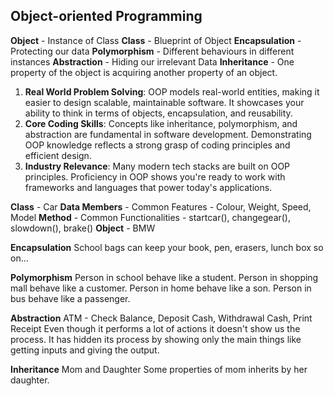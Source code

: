 ## Object-oriented Programming

**Object** - Instance of Class
**Class** - Blueprint of Object
**Encapsulation** - Protecting our data
**Polymorphism** - Different behaviours in different instances
**Abstraction** - Hiding our irrelevant Data
**Inheritance** - One property of the object is acquiring another property of an object.

1. **Real World Problem Solving**: OOP models real-world entities, making it easier to design scalable, maintainable software. It showcases your ability to think in terms of objects, encapsulation, and reusability.
2. **Core Coding Skills**: Concepts like inheritance, polymorphism, and abstraction are fundamental in software development. Demonstrating OOP knowledge reflects a strong grasp of coding principles and efficient design.
3. **Industry Relevance**: Many modern tech stacks are built on OOP principles. Proficiency in OOP shows you're ready to work with frameworks and languages that power today's applications.

**Class** - Car
**Data Members** - Common Features - Colour, Weight, Speed, Model
**Method** - Common Functionalities - startcar(), changegear(), slowdown(), brake()
**Object** - BMW

**Encapsulation**
School bags can keep your book, pen, erasers, lunch box so on...

**Polymorphism**
Person in school behave like a student.
Person in shopping mall behave like a customer.
Person in home behave like a son.
Person in bus behave like a passenger.

**Abstraction**
ATM - Check Balance, Deposit Cash, Withdrawal Cash, Print Receipt
Even though it performs a lot of actions it doesn't show us the process. It has hidden its process by showing only the main things like getting inputs and giving the output.

**Inheritance**
Mom and Daughter
Some properties of mom inherits by her daughter.